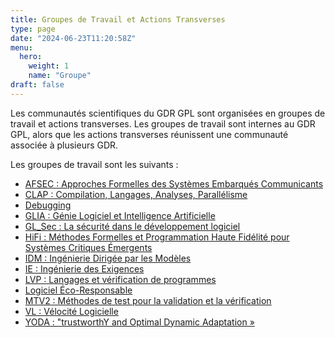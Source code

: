 ```yaml
---
title: Groupes de Travail et Actions Transverses
type: page
date: "2024-06-23T11:20:58Z"
menu: 
  hero:
    weight: 1
    name: "Groupe"
draft: false
---
```


Les communautés scientifiques du GDR GPL sont organisées en groupes de travail et actions transverses. Les groupes de travail sont internes au GDR GPL, alors que les actions transverses réunissent une communauté associée à plusieurs GDR.

Les groupes de travail sont les suivants :

  * [AFSEC : Approches Formelles des Systèmes Embarqués Communicants](/group/afsec/)
  * [CLAP : Compilation, Langages, Analyses, Parallélisme](/group/clap/)
  * [Debugging](/group/debugging/)
  * [GLIA : Génie Logiciel et Intelligence Artificielle](/group/glia/)
  * [GL_Sec : La sécurité dans le développement logiciel](/group/gl-sec/)
  * [HiFi : Méthodes Formelles et Programmation Haute Fidélité pour Systèmes Critiques Émergents](/group/hifi/)
  * [IDM : Ingénierie Dirigée par les Modèles](/group/idm/)
  * [IE : Ingénierie des Exigences](/group/ie/)
  * [LVP : Langages et vérification de programmes](/group/lvp/)
  * [Logiciel Éco-Responsable](/group/eco-resp/)
  * [MTV2 : Méthodes de test pour la validation et la vérification](/group/mtv2/)
  * [VL : Vélocité Logicielle](/group/vl/)
  * [YODA : "trustworthY and Optimal Dynamic Adaptation »](/group/yoda/)


